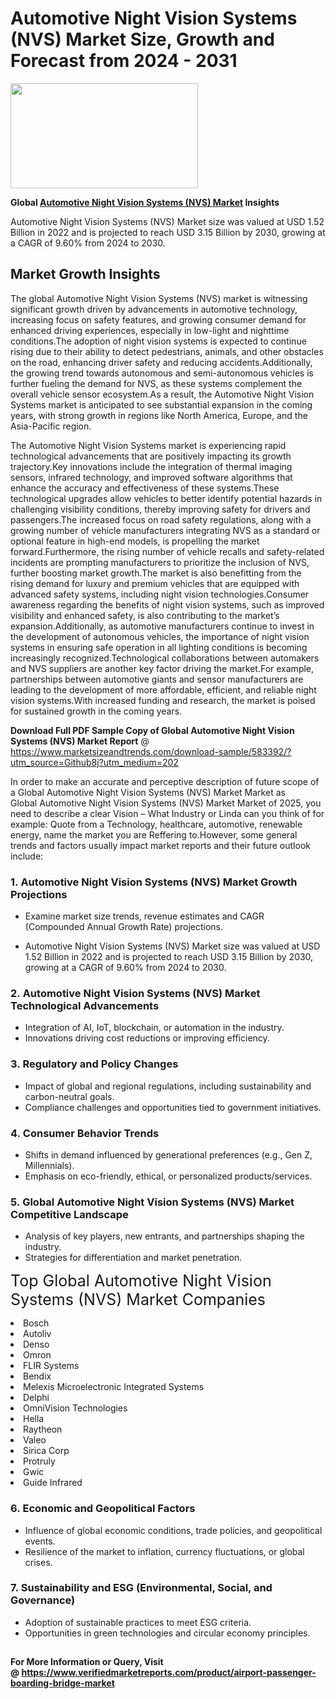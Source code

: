 <H1>Automotive Night Vision Systems (NVS) Market Size, Growth and Forecast from 2024 - 2031</H1><img class="aligncenter size-medium wp-image-584254" src="https://thirdeyenews.in/wp-content/uploads/2024/09/Global-Market-Research-300x168.jpeg" alt="" width="300" height="168" /><p><strong>Global&nbsp;<a href="https://www.marketsizeandtrends.com/download-sample/583392/?utm_source=Github8j?utm_medium=202">Automotive Night Vision Systems (NVS) Market</a> Insights</strong></p><p>Automotive Night Vision Systems (NVS) Market size was valued at USD 1.52 Billion in 2022 and is projected to reach USD 3.15 Billion by 2030, growing at a CAGR of 9.60% from 2024 to 2030.</p><p><h2>Market Growth Insights</h2> <p>The global Automotive Night Vision Systems (NVS) market is witnessing significant growth driven by advancements in automotive technology, increasing focus on safety features, and growing consumer demand for enhanced driving experiences, especially in low-light and nighttime conditions.The adoption of night vision systems is expected to continue rising due to their ability to detect pedestrians, animals, and other obstacles on the road, enhancing driver safety and reducing accidents.Additionally, the growing trend towards autonomous and semi-autonomous vehicles is further fueling the demand for NVS, as these systems complement the overall vehicle sensor ecosystem.As a result, the Automotive Night Vision Systems market is anticipated to see substantial expansion in the coming years, with strong growth in regions like North America, Europe, and the Asia-Pacific region.</p> <p>The Automotive Night Vision Systems market is experiencing rapid technological advancements that are positively impacting its growth trajectory.Key innovations include the integration of thermal imaging sensors, infrared technology, and improved software algorithms that enhance the accuracy and effectiveness of these systems.These technological upgrades allow vehicles to better identify potential hazards in challenging visibility conditions, thereby improving safety for drivers and passengers.The increased focus on road safety regulations, along with a growing number of vehicle manufacturers integrating NVS as a standard or optional feature in high-end models, is propelling the market forward.Furthermore, the rising number of vehicle recalls and safety-related incidents are prompting manufacturers to prioritize the inclusion of NVS, further boosting market growth.The market is also benefitting from the rising demand for luxury and premium vehicles that are equipped with advanced safety systems, including night vision technologies.Consumer awareness regarding the benefits of night vision systems, such as improved visibility and enhanced safety, is also contributing to the market’s expansion.Additionally, as automotive manufacturers continue to invest in the development of autonomous vehicles, the importance of night vision systems in ensuring safe operation in all lighting conditions is becoming increasingly recognized.Technological collaborations between automakers and NVS suppliers are another key factor driving the market.For example, partnerships between automotive giants and sensor manufacturers are leading to the development of more affordable, efficient, and reliable night vision systems.With increased funding and research, the market is poised for sustained growth in the coming years.<p><span class=""><strong>Download Full PDF Sample Copy of Global Automotive Night Vision Systems (NVS) Market Report</strong> @ <a href="https://www.marketsizeandtrends.com/download-sample/583392/?utm_source=Github8j?utm_medium=202" target="_blank">https://www.marketsizeandtrends.com/download-sample/583392/?utm_source=Github8j?utm_medium=202</a></span></p><p>In order to make an accurate and perceptive description of future scope of a Global&nbsp;Automotive Night Vision Systems (NVS) Market Market as Global&nbsp;Automotive Night Vision Systems (NVS) Market Market of 2025, you need to describe a clear Vision &ndash; What Industry or Linda can you think of for example: Quote from a Technology, healthcare, automotive, renewable energy, name the market you are Reffering to.However, some general trends and factors usually impact market reports and their future outlook include:</p><h3>1.&nbsp;<strong>Automotive Night Vision Systems (NVS) Market Growth Projections</strong></h3><ul><li>Examine market size trends, revenue estimates and CAGR (Compounded Annual Growth Rate) projections.</li><li><p>Automotive Night Vision Systems (NVS) Market size was valued at USD 1.52 Billion in 2022 and is projected to reach USD 3.15 Billion by 2030, growing at a CAGR of 9.60% from 2024 to 2030.</p></li></ul><h3>2.&nbsp;<strong>Automotive Night Vision Systems (NVS) Market Technological Advancements</strong></h3><ul><li>Integration of AI, IoT, blockchain, or automation in the industry.</li><li>Innovations driving cost reductions or improving efficiency.</li></ul><h3>3.&nbsp;<strong>Regulatory and Policy Changes</strong></h3><ul><li>Impact of global and regional regulations, including sustainability and carbon-neutral goals.</li><li>Compliance challenges and opportunities tied to government initiatives.</li></ul><h3>4.&nbsp;<strong>Consumer Behavior Trends</strong></h3><ul><li>Shifts in demand influenced by generational preferences (e.g., Gen Z, Millennials).</li><li>Emphasis on eco-friendly, ethical, or personalized products/services.</li></ul><h3>5.&nbsp;<strong>Global Automotive Night Vision Systems (NVS) Market Competitive Landscape</strong></h3><ul><li>Analysis of key players, new entrants, and partnerships shaping the industry.</li><li>Strategies for differentiation and market penetration.</li></ul><p data-pm-slice="1 1 []"><span style="color: inherit; font-family: inherit; font-size: 25px;">Top Global Automotive Night Vision Systems (NVS) Market Companies</span></p><div class="" data-test-id=""><p><li>Bosch</li><li> Autoliv</li><li> Denso</li><li> Omron</li><li> FLIR Systems</li><li> Bendix</li><li> Melexis Microelectronic Integrated Systems</li><li> Delphi</li><li> OmniVision Technologies</li><li> Hella</li><li> Raytheon</li><li> Valeo</li><li> Sirica Corp</li><li> Protruly</li><li> Gwic</li><li> Guide Infrared</li></p></div><h3>6.&nbsp;<strong>Economic and Geopolitical Factors</strong></h3><ul><li>Influence of global economic conditions, trade policies, and geopolitical events.</li><li>Resilience of the market to inflation, currency fluctuations, or global crises.</li></ul><h3>7.&nbsp;<strong>Sustainability and ESG (Environmental, Social, and Governance)</strong></h3><ul><li>Adoption of sustainable practices to meet ESG criteria.</li><li>Opportunities in green technologies and circular economy principles.</li></ul><h2><strong style="font-size: 14px;">For More Information or Query, Visit @&nbsp;</strong><a style="background-color: #ffffff; font-size: 14px;" href="https://www.marketsizeandtrends.com/report/automotive-night-vision-systems-nvs-market/" target="_blank">https://www.verifiedmarketreports.com/product/airport-passenger-boarding-bridge-market</a></h2>